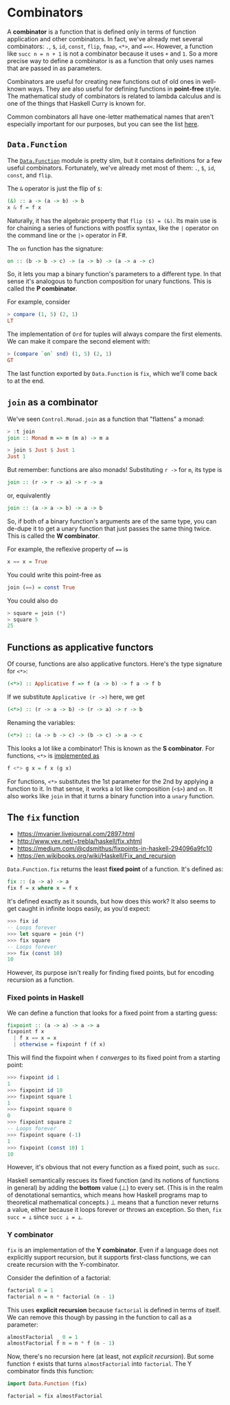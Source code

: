 # Combinators

A **combinator** is a function that is defined only in terms of function application and other combinators.
In fact, we've already met several combinators: `.`, `$`, `id`, `const`, `flip`, `fmap`, `<*>`, and `=<<`.
However, a function like `succ n = n + 1` is not a combinator because it uses `+` and `1`.
So a more precise way to define a combinator is as a function that only uses names that are passed in as parameters.

Combinators are useful for creating new functions out of old ones in well-known ways.
They are also useful for defining functions in **point-free** style.
The mathematical study of combinators is related to lambda calculus and is one of the things that Haskell Curry is known for.

Common combinators all have one-letter mathematical names that aren't especially important for our purposes, but you can see the list [here](https://gist.github.com/Avaq/1f0636ec5c8d6aed2e45).

## `Data.Function`

The [`Data.Function`](http://hackage.haskell.org/package/base-4.14.1.0/docs/Data-Function.html) module is pretty slim, but it contains definitions for a few useful combinators.
Fortunately, we've already met most of them: `.`, `$`, `id`, `const`, and `flip`.

The `&` operator is just the flip of `$`:

```hs
(&) :: a -> (a -> b) -> b
x & f = f x
```

Naturally, it has the algebraic property that `flip ($) = (&)`.
Its main use is for chaining a series of functions with postfix syntax, like the `|` operator on the command line or the `|>` operator in F#.

The `on` function has the signature:

```hs
on :: (b -> b -> c) -> (a -> b) -> (a -> a -> c)
```

So, it lets you map a binary function's parameters to a different type.
In that sense it's analogous to function composition for unary functions.
This is called the **P combinator**.

For example, consider

```hs
> compare (1, 5) (2, 1)
LT
```

The implementation of `Ord` for tuples will always compare the first elements.
We can make it compare the second element with:

```hs
> (compare `on` snd) (1, 5) (2, 1)
GT
```

The last function exported by `Data.Function` is `fix`, which we'll come back to at the end.

## `join` as a combinator

We've seen `Control.Monad.join` as a function that "flattens" a monad:

```hs
> :t join
join :: Monad m => m (m a) -> m a

> join $ Just $ Just 1
Just 1
```

But remember: functions are also monads!
Substituting `r ->` for `m`, its type is

```hs
join :: (r -> r -> a) -> r -> a
```

or, equivalently

```hs
join :: (a -> a -> b) -> a -> b
```

So, if both of a binary function's arguments are of the same type, you can de-dupe it to get a unary function that just passes the same thing twice.
This is called the **W combinator**.

For example, the reflexive property of `==` is

```hs
x == x = True
```

You could write this point-free as

```hs
join (==) = const True
```

You could also do

```hs
> square = join (*)
> square 5
25
```

## Functions as applicative functors

Of course, functions are also applicative functors.
Here's the type signature for `<*>`:

```hs
(<*>) :: Applicative f => f (a -> b) -> f a -> f b
```

If we substitute `Applicative (r ->)` here, we get

```hs
(<*>) :: (r -> a -> b) -> (r -> a) -> r -> b
```

Renaming the variables:

```hs
(<*>) :: (a -> b -> c) -> (b -> c) -> a -> c
```

This looks a lot like a combinator!
This is known as the **S combinator**.
For functions, `<*>` is [implemented as](https://hackage.haskell.org/package/base-4.14.0.0/docs/src/GHC.Base.html#line-973)

```hs
f <*> g x = f x (g x)
```

For functions, `<*>` substitutes the 1st parameter for the 2nd by applying a function to it.
In that sense, it works a lot like composition (`<$>`) and `on`.
It also works like `join` in that it turns a binary function into a `unary` function.

## The `fix` function

- <https://mvanier.livejournal.com/2897.html>
- <http://www.vex.net/~trebla/haskell/fix.xhtml>
- <https://medium.com/@cdsmithus/fixpoints-in-haskell-294096a9fc10>
- <https://en.wikibooks.org/wiki/Haskell/Fix_and_recursion>

`Data.Function.fix` returns the least **fixed point** of a function. It's defined as:

```hs
fix :: (a -> a) -> a
fix f = x where x = f x
```

It's defined exactly as it sounds, but how does this work? It also seems to get caught in infinite loops easily, as you'd expect:

```hs
>>> fix id
-- Loops forever
>>> let square = join (*)
>>> fix square
-- Loops forever
>>> fix (const 10)
10
```

However, its purpose isn't really for finding fixed points, but for encoding recursion as a function.

### Fixed points in Haskell

We can define a function that looks for a fixed point from a starting guess:

```hs
fixpoint :: (a -> a) -> a -> a
fixpoint f x
  | f x == x = x
  | otherwise = fixpoint f (f x)
```

This will find the fixpoint when `f` *converges* to its fixed point from a starting point:

```hs
>>> fixpoint id 1
1
>>> fixpoint id 10
>>> fixpoint square 1
1
>>> fixpoint square 0
0
>>> fixpoint square 2
-- Loops forever
>>> fixpoint square (-1)
1
>>> fixpoint (const 10) 1
10
```

However, it's obvious that not every function as a fixed point, such as `succ`.

Haskell semantically rescues its fixed function (and its notions of functions in general) by adding the **bottom** value (⊥) to every set. (This is in the realm of denotational semantics, which means how Haskell programs map to theoretical mathematical concepts.) ⊥ means that a function never returns a value, either because it loops forever or throws an exception. So then, `fix succ = ⊥` since `succ ⊥ = ⊥`.

### Y combinator

`fix` is an implementation of the **Y combinator**.
Even if a language does not explicitly support recursion, but it supports first-class functions, we can create recursion with the Y-combinator.

Consider the definition of a factorial:

```hs
factorial 0 = 1
factorial n = n * factorial (n - 1)
```

This uses **explicit recursion** because `factorial` is defined in terms of itself.
We can remove this though by passing in the function to call as a parameter:

```hs
almostFactorial _ 0 = 1
almostFactorial f n = n * f (n - 1)
```

Now, there's no recursion here (at least, not *explicit recursion*).
But some function `f` exists that turns `almostFactorial` into `factorial`.
The Y combinator finds this function:

```hs
import Data.Function (fix)

factorial = fix almostFactorial
```
